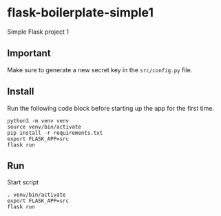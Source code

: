 # flask-boilerplate-simple1
Simple Flask project 1

## Important
Make sure to generate a new secret key in the `src/config.py` file.

## Install
Run the following code block before starting up the app for the first time.
```
python3 -m venv venv
source venv/bin/activate
pip install -r requirements.txt
export FLASK_APP=src
flask run
```

## Run
Start script
```
. venv/bin/activate
export FLASK_APP=src
flask run
```